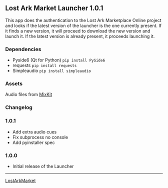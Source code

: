 ## Lost Ark Market Launcher 1.0.1
This app does the authentication to the Lost Ark Marketplace Online project and looks if the latest version of the launcher is the one currently present.
If it finds a new version, it will proceed to download the new version and launch it. If the latest version is already present, it proceeds launching it.



### Dependencies
- Pyside6 (Qt for Python) `pip install PySide6`
- requests `pip install requests`
- Simpleaudio `pip install simpleaudio`

### Assets
Audio files from [MixKit](https://mixkit.co/)


### Changelog
### 1.0.1
- Add extra audio cues
- Fix subprocess no console
- Add pyinstaller spec

### 1.0.0
- Initial release of the Launcher

---
[LostArkMarket](https://www.lostarkmarket.online/)

